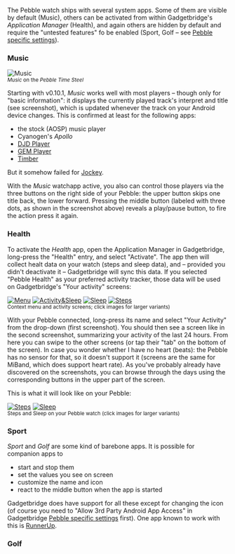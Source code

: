 The Pebble watch ships with several system apps. Some of them are visible by default (Music), others can be activated from within Gadgetbridge's *Application Manager* (Health), and again others are hidden by default and require the "untested features" fo be enabled (Sport, Golf – see [Pebble specific settings](https://github.com/Freeyourgadget/Gadgetbridge/wiki/Configuration#pebble-specific-settings)).

### Music
![Music](https://i.imgur.com/SsWWSzP.png)  
<sup>*Music* on the *Pebble Time Steel*</sup>

Starting with v0.10.1, *Music* works well with most players – though only for "basic information": it displays the currently played track's interpret and title (see screenshot), which is updated whenever the track on your Android device changes. This is confirmed at least for the following apps:

* the stock (AOSP) music player
* Cyanogen's *Apollo*
* [DJD Player](https://github.com/mikaelstaldal/DJDPlayer)
* [GEM Player](https://github.com/SubstanceMobile/GEM)
* [Timber](https://f-droid.org/repository/browse/?fdid=naman14.timber)

But it somehow failed for [Jockey](https://github.com/marverenic/Jockey).

With the *Music* watchapp active, you also can control those players via the three buttons on the right side of your Pebble: the upper button skips one title back, the lower forward. Pressing the middle button (labeled with three dots, as shown in the screenshot above) reveals a play/pause button, to fire the action press it again.

### Health
To activate the *Health* app, open the Application Manager in Gadgetbridge, long-press the "Health" entry, and select "Activate". The app then will collect healt data on your watch (steps and sleep data), and – provided you didn't deactivate it – Gadgetbridge will sync this data. If you selected "Pebble Health" as your preferred activity tracker, those data will be used on Gadgetbridge's "Your activity" screens:

[![Menu](https://i.imgur.com/jZfEhHmm.png)](https://i.imgur.com/jZfEhHm.png) [![Activity&Sleep](https://i.imgur.com/70YobbFm.png)](https://i.imgur.com/70YobbF.png) [![Sleep](https://i.imgur.com/OZ43x0Tm.png)](https://i.imgur.com/OZ43x0T.png) [![Steps](https://i.imgur.com/rlsTLYUm.png)](https://i.imgur.com/rlsTLYU.png)  
<sup>Context menu and activity screens; click images for larger variants)</sup>

With your Pebble connected, long-press its name and select "Your Activity" from the drop-down (first screenshot). You should then see a screen like in the second screenshot, summarizing your activity of the last 24 hours. From here you can swipe to the other screens (or tap their "tab" on the bottom of the screen). In case you wonder whether I have no heart (beats): the Pebble has no sensor for that, so it doesn't support it (screens are the same for MiBand, which does support heart rate). As you've probably already have discovered on the screenshots, you can browse through the days using the corresponding buttons in the upper part of the screen.

This is what it will look like on your Pebble:

[![Steps](https://i.imgur.com/DurBLw1m.png)](https://i.imgur.com/DurBLw1.png) [![Sleep](https://i.imgur.com/Vnev4Fem.png)](http://i.imgur.com/Vnev4Fe.png)  
<sup>Steps and Sleep on your Pebble watch (click images for larger variants)</sup>


### Sport
*Sport* and *Golf* are some kind of barebone apps. It is possible for companion apps to

* start and stop them
* set the values you see on screen
* customize the name and icon
* react to the middle button when the app is started

Gadgetbridge does have support for all these except for changing the icon (of course you need to "Allow 3rd Party Android App Access" in Gadgetbridge [Pebble specific settings](https://github.com/Freeyourgadget/Gadgetbridge/wiki/Configuration#pebble-specific-settings) first). One app known to work with this is [RunnerUp](https://f-droid.org/repository/browse/?fdfilter=runnerup&fdid=org.runnerup).

### Golf
